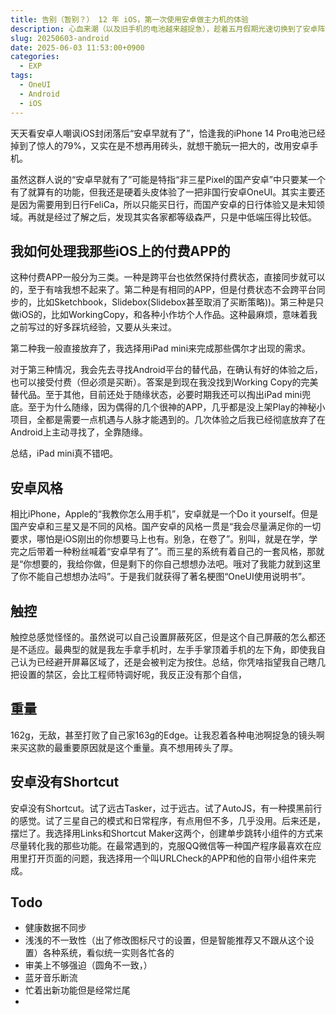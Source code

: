 ```yaml
---
title: 告别（暂别？） 12 年 iOS，第一次使用安卓做主力机的体验
description: 心血来潮（以及旧手机的电池越来越捉急），趁着五月假期光速切换到了安卓阵营。一个月体验下来，总结一下那些新获得的，和告别的特性。
slug: 20250603-android
date: 2025-06-03 11:53:00+0900
categories:
  - EXP
tags:
  - OneUI
  - Android
  - iOS
---
```

天天看安卓人嘲讽iOS封闭落后“安卓早就有了”，恰逢我的iPhone 14 Pro电池已经掉到了惊人的79%，又实在是不想再用砖头，就想干脆玩一把大的，改用安卓手机。

虽然这群人说的“安卓早就有了”可能是特指“非三星Pixel的国产安卓”中只要某一个有了就算有的功能，但我还是硬着头皮体验了一把非国行安卓OneUI。其实主要还是因为需要用到日行FeliCa，所以只能买日行，而国产安卓的日行体验又是未知领域。再就是经过了解之后，发现其实各家都等级森严，只是中低端压得比较低。

## 我如何处理我那些iOS上的付费APP的

这种付费APP一般分为三类。一种是跨平台也依然保持付费状态，直接同步就可以的，至于有啥我想不起来了。第二种是有相同的APP，但是付费状态不会跨平台同步的，比如Sketchbook，Slidebox(Slidebox甚至取消了买断策略))。第三种是只做iOS的，比如WorkingCopy，和各种小作坊个人作品。这种最麻烦，意味着我之前写过的好多踩坑经验，又要从头来过。

第二种我一般直接放弃了，我选择用iPad mini来完成那些偶尔才出现的需求。

对于第三种情况，我会先去寻找Android平台的替代品，在确认有好的体验之后，也可以接受付费（但必须是买断）。答案是到现在我没找到Working Copy的完美替代品。至于其他，目前还处于随缘状态，必要时期我还可以掏出iPad mini兜底。至于为什么随缘，因为偶得的几个很神的APP，几乎都是没上架Play的神秘小项目，全都是需要一点机遇与人脉才能遇到的。几次体验之后我已经彻底放弃了在Android上主动寻找了，全靠随缘。

总结，iPad mini真不错吧。

## 安卓风格

相比iPhone，Apple的“我教你怎么用手机”，安卓就是一个Do it yourself。但是国产安卓和三星又是不同的风格。国产安卓的风格一贯是“我会尽量满足你的一切要求，哪怕是iOS刚出的你想要马上也有。别急，在卷了”。别叫，就是在学，学完之后带着一种粉丝喊着“安卓早有了”。而三星的系统有着自己的一套风格，那就是“你想要的，我给你做，但是剩下的你自己想想办法吧。哦对了我能力就到这里了你不能自己想想办法吗”。于是我们就获得了著名梗图“OneUI使用说明书”。

## 触控

触控总感觉怪怪的。虽然说可以自己设置屏蔽死区，但是这个自己屏蔽的怎么都还是不适应。最典型的就是我左手拿手机时，左手手掌顶着手机的左下角，即使我自己认为已经避开屏幕区域了，还是会被判定为按住。总结，你凭啥指望我自己瞎几把设置的禁区，会比工程师特调好呢，我反正没有那个自信，

## 重量

162g，无敌，甚至打败了自己家163g的Edge。让我忍着各种电池啊捉急的镜头啊来买这款的最重要原因就是这个重量。真不想用砖头了厚。

## 安卓没有Shortcut

安卓没有Shortcut。试了远古Tasker，过于远古。试了AutoJS，有一种摸黑前行的感觉。试了三星自己的模式和日常程序，有点用但不多，几乎没用。后来还是，摆烂了。我选择用Links和Shortcut Maker这两个，创建单步跳转小组件的方式来尽量转化我的那些功能。在最常遇到的，克服QQ微信等一种国产程序最喜欢在应用里打开页面的问题，我选择用一个叫URLCheck的APP和他的自带小组件来完成。


## Todo

- 健康数据不同步
- 浅浅的不一致性（出了修改图标尺寸的设置，但是智能推荐又不跟从这个设置）各种系统，看似统一实则各忙各的
- 审美上不够强迫（圆角不一致，）
- 蓝牙音乐断流
- 忙着出新功能但是经常烂尾
-
